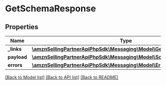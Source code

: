 # GetSchemaResponse

## Properties
Name | Type | Description | Notes
------------ | ------------- | ------------- | -------------
**_links** | [**\amznSellingPartnerApiPhpSdk\Messaging\Model\GetSchemaResponseLinks**](GetSchemaResponseLinks.md) |  | [optional] 
**payload** | [**\amznSellingPartnerApiPhpSdk\Messaging\Model\Schema**](Schema.md) |  | [optional] 
**errors** | [**\amznSellingPartnerApiPhpSdk\Messaging\Model\ErrorList**](ErrorList.md) |  | [optional] 

[[Back to Model list]](../../README.md#documentation-for-models) [[Back to API list]](../../README.md#documentation-for-api-endpoints) [[Back to README]](../../README.md)


